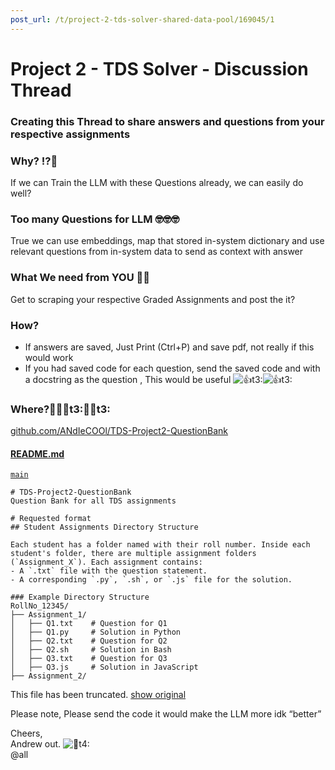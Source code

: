 ```yaml
---
post_url: /t/project-2-tds-solver-shared-data-pool/169045/1
---
```

Project 2 - TDS Solver - Discussion Thread
==========================================

### Creating this Thread to share answers and questions from your respective assignments

### Why? :interrobang::thinking:

If we can Train the LLM with these Questions already, we can easily do well?

### Too many Questions for LLM :nerd_face::nerd_face::nerd_face:

True we can use embeddings, map that stored in-system dictionary and use relevant questions from in-system data to send as context with answer

### What We need from YOU 🫵🏽

Get to scraping your respective Graded Assignments and post the it?

### How?

* If answers are saved, Just Print (Ctrl+P) and save pdf, not really if this would work
* If you had saved code for each question, send the saved code and with a docstring as the question , This would be useful ![:+1:t3:](https://emoji.discourse-cdn.com/google/+1/3.png?v=12 ":+1:t3:")![:+1:t3:](https://emoji.discourse-cdn.com/google/+1/3.png?v=12 ":+1:t3:")

### Where?:thinking::man_shrugging:t3::man_shrugging:t3:

[github.com/ANdIeCOOl/TDS-Project2-QuestionBank](https://github.com/ANdIeCOOl/TDS-Project2-QuestionBank/blob/main/README.md)

#### [README.md](https://github.com/ANdIeCOOl/TDS-Project2-QuestionBank/blob/main/README.md)

[`main`](https://github.com/ANdIeCOOl/TDS-Project2-QuestionBank/blob/main/README.md)

```
# TDS-Project2-QuestionBank
Question Bank for all TDS assignments

# Requested format
## Student Assignments Directory Structure

Each student has a folder named with their roll number. Inside each student's folder, there are multiple assignment folders (`Assignment_X`). Each assignment contains:
- A `.txt` file with the question statement.
- A corresponding `.py`, `.sh`, or `.js` file for the solution.

### Example Directory Structure
RollNo_12345/
├── Assignment_1/
│   ├── Q1.txt    # Question for Q1
│   ├── Q1.py     # Solution in Python
│   ├── Q2.txt    # Question for Q2
│   ├── Q2.sh     # Solution in Bash
│   ├── Q3.txt    # Question for Q3
│   ├── Q3.js     # Solution in JavaScript
├── Assignment_2/

```

This file has been truncated. [show original](https://github.com/ANdIeCOOl/TDS-Project2-QuestionBank/blob/main/README.md)

Please note, Please send the code it would make the LLM more idk “better”

Cheers,  
Andrew out. ![:facepunch:t4:](https://emoji.discourse-cdn.com/google/facepunch/4.png?v=12 ":facepunch:t4:")  
@all